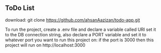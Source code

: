## ToDo List

download: git clone https://github.com/ahsanAazizan/todo-app.git

To run the project, create a .env file and declare a variable called URI set it to the DB connection string, also declare a PORT variable and set it to whatever port you want to run this project on: if the port is 3000 then this project will run on http://localhost:3000

